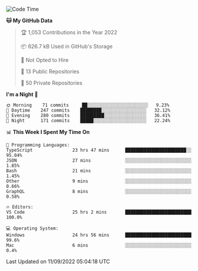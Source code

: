 <!--START_SECTION:waka-->
![Code Time](http://img.shields.io/badge/Code%20Time-2%2C951%20hrs%2037%20mins-blue)

**🐱 My GitHub Data** 

> 🏆 1,053 Contributions in the Year 2022
 > 
> 📦 626.7 kB Used in GitHub's Storage 
 > 
> 🚫 Not Opted to Hire
 > 
> 📜 13 Public Repositories 
 > 
> 🔑 50 Private Repositories  
 > 
**I'm a Night 🦉** 

```text
🌞 Morning    71 commits     ██░░░░░░░░░░░░░░░░░░░░░░░   9.23% 
🌆 Daytime    247 commits    ████████░░░░░░░░░░░░░░░░░   32.12% 
🌃 Evening    280 commits    █████████░░░░░░░░░░░░░░░░   36.41% 
🌙 Night      171 commits    █████░░░░░░░░░░░░░░░░░░░░   22.24%

```


📊 **This Week I Spent My Time On** 

```text
💬 Programming Languages: 
TypeScript               23 hrs 47 mins      ███████████████████████░░   95.04% 
JSON                     27 mins             ░░░░░░░░░░░░░░░░░░░░░░░░░   1.85% 
Bash                     21 mins             ░░░░░░░░░░░░░░░░░░░░░░░░░   1.45% 
Other                    9 mins              ░░░░░░░░░░░░░░░░░░░░░░░░░   0.66% 
GraphQL                  8 mins              ░░░░░░░░░░░░░░░░░░░░░░░░░   0.58%

🔥 Editors: 
VS Code                  25 hrs 2 mins       █████████████████████████   100.0%

💻 Operating System: 
Windows                  24 hrs 56 mins      █████████████████████████   99.6% 
Mac                      6 mins              ░░░░░░░░░░░░░░░░░░░░░░░░░   0.4%

```


 Last Updated on 11/09/2022 05:04:18 UTC
<!--END_SECTION:waka-->

